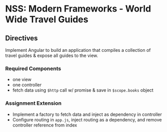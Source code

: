 # NSS: Modern Frameworks - World Wide Travel Guides

## Directives

Implement Angular to build an application that compiles a collection of travel guides & expose all guides to the view.

### Required Components
+ one view
+ one controller
+ fetch data using `$http` call w/ promise & save in `$scope.books` object

### Assignment Extension
+ Implement a factory to fetch data and inject as dependency in controller
+ Configure routing in `app.js`, inject routing as a dependency, and remove controller reference from index

